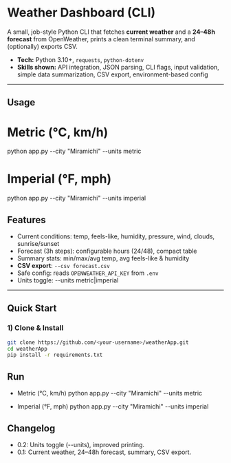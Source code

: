 # Weather Dashboard (CLI)

A small, job-style Python CLI that fetches **current weather** and a **24–48h forecast** from OpenWeather, prints a clean terminal summary, and (optionally) exports CSV.

- **Tech:** Python 3.10+, `requests`, `python-dotenv`
- **Skills shown:** API integration, JSON parsing, CLI flags, input validation, simple data summarization, CSV export, environment-based config

---

## Usage

# Metric (°C, km/h)
python app.py --city "Miramichi" --units metric

# Imperial (°F, mph)
python app.py --city "Miramichi" --units imperial


## Features

- Current conditions: temp, feels-like, humidity, pressure, wind, clouds, sunrise/sunset
- Forecast (3h steps): configurable hours (24/48), compact table
- Summary stats: min/max/avg temp, avg feels-like & humidity
- **CSV export**: `--csv forecast.csv`
- Safe config: reads `OPENWEATHER_API_KEY` from `.env`
- Units toggle: --units metric|imperial

---

## Quick Start

### 1) Clone & Install
```bash
git clone https://github.com/<your-username>/weatherApp.git
cd weatherApp
pip install -r requirements.txt
```

## Run

- Metric (°C, km/h)
python app.py --city "Miramichi" --units metric

- Imperial (°F, mph)
python app.py --city "Miramichi" --units imperial

## Changelog 
- 0.2: Units toggle (--units), improved printing.
- 0.1: Current weather, 24–48h forecast, summary, CSV export.

